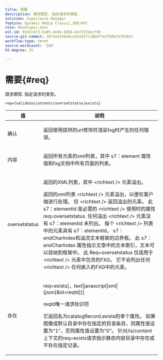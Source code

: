 ```yaml
---
title: 需要
description: 請求類型. 指定请求的类型。
solution: Experience Manager
feature: Dynamic Media Classic,SDK/API
role: Developer,User
exl-id: 9242c873-5a85-4ede-82b6-4ef15feecf50
source-git-commit: 38f3e425be0ce3e241fc18b477e3f68b7b763b51
workflow-type: tm+mt
source-wordcount: '243'
ht-degree: 3%

---
```


# 需要{#req}

請求類型. 指定请求的类型。

`req={validate|contents|oversetstatus|exists}`

<table id="table_F39239E5244746DB9F253BB0D5E85D54"> 
 <thead> 
  <tr> 
   <th colname="col1" class="entry"> 值 </th> 
   <th colname="col2" class="entry"> 说明 </th> 
  </tr> 
 </thead>
 <tbody> 
  <tr> 
   <td colname="col1"> <p> <span class="codeph"> 确认</span> </p> </td> 
   <td colname="col2"> <p> 返回使用提供的url修饰符渲染fxg时产生的任何错误。 </p> </td> 
  </tr> 
  <tr> 
   <td colname="col1"> <p> <span class="codeph"> 内容</span> </p> </td> 
   <td colname="col2"> <p> 返回所有元素的xml列表，其中 <span class="codeph"> s7：element</span> 属性值和fxg文档中所有页面的列表。 </p> </td> 
  </tr> 
  <tr> 
   <td colname="col1"> <p> <span class="codeph"> oversetstatus</span> </p> </td> 
   <td colname="col2"> <p>返回的XML列表，其中 <span class="codeph"> &lt;richtext /&gt;</span> 元素溢出。 </p> <p>返回的xml列表 <span class="+ topic/ph pr-d/codeph codeph"> &lt;richtext /&gt;</span> 元素溢出，以便在客户端进行处理。 仅 <span class="+ topic/ph pr-d/codeph codeph"> &lt;richtext /&gt;</span> 返回溢出的元素。 此 <span class="+ topic/ph pr-d/codeph codeph"> s7：elementid</span> 是必需的 <span class="+ topic/ph pr-d/codeph codeph"> &lt;richtext /&gt;</span> 使用时的属性 <span class="+ topic/ph pr-d/codeph codeph"> req=oversetstatus</span>. 任何溢出 <span class="+ topic/ph pr-d/codeph codeph"> &lt;richtext /&gt;</span> 元素没有 <span class="+ topic/ph pr-d/codeph codeph"> s7：elementid</span> 未列出。 每个 <span class="+ topic/ph pr-d/codeph codeph"> &lt;richtext /&gt;</span> 列表中的元素具有 <span class="+ topic/ph pr-d/codeph codeph"> s7：elementid</span>， <span class="+ topic/ph pr-d/codeph codeph"> s7：endCharIndex</span>和溢流文本框架的边界框。 此 <span class="+ topic/ph pr-d/codeph codeph"> s7：endCharIndex</span> 属性指示文章中的文本索引，文本可以容纳到框架中。 此 <span class="+ topic/ph pr-d/codeph codeph"> Req=oversetstatus</span> 仅适用于 <span class="+ topic/ph pr-d/codeph codeph"> &lt;richtext /&gt;</span> 元素中包含的FXG。 它不会列出任何 <span class="+ topic/ph pr-d/codeph codeph"> &lt;richtext /&gt;</span> 任何嵌入的FXG中的元素。 </p> </td> 
  </tr> 
  <tr> 
   <td colname="col1"> <p> <span class="codeph"> 存在</span> </p> </td> 
   <td colname="col2"> <p> <span class="codeph"> req=exists[，text|javascript|xml|{json[&amp;id=reqId]}]</span> </p> <p>reqId唯一请求标识符 </p> <p>它返回名为catalogRecord.exists的单个属性。 如果图像或默认目录中存在指定的目录条目，则属性值设置为“1”，否则属性值设置为“0”。 针对/is/content上下文的req=exists请求指示静态内容目录中存在或不存在指定记录。 </p> </td> 
  </tr> 
 </tbody> 
</table>
